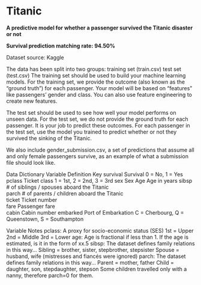 # Titanic

**A predictive model for whether a passenger survived the Titanic disaster or not**

**Survival prediction matching rate: 94.50%**


Dataset source: Kaggle

The data has been split into two groups:
training set (train.csv)
test set (test.csv)
The training set should be used to build your machine learning models. For the training set, we provide the outcome (also known as the “ground truth”) for each passenger. Your model will be based on “features” like passengers’ gender and class. You can also use feature engineering to create new features.

The test set should be used to see how well your model performs on unseen data. For the test set, we do not provide the ground truth for each passenger. It is your job to predict these outcomes. For each passenger in the test set, use the model you trained to predict whether or not they survived the sinking of the Titanic.

We also include gender_submission.csv, a set of predictions that assume all and only female passengers survive, as an example of what a submission file should look like.

Data Dictionary
Variable	          Definition	                                                  Key
survival	          Survival                                             	0 = No, 1 = Yes
pclass	            Ticket class	                                    1 = 1st, 2 = 2nd, 3 = 3rd
sex	Sex	
Age	               Age in years	
sibsp	           # of siblings / spouses aboard the Titanic	
parch	           # of parents / children aboard the Titanic	
ticket	         Ticket number	
fare	           Passenger fare	
cabin	           Cabin number	
embarked	       Port of Embarkation	                             C = Cherbourg, Q = Queenstown, S = Southampton

Variable Notes
pclass: A proxy for socio-economic status (SES)
1st = Upper
2nd = Middle
3rd = Lower
age: Age is fractional if less than 1. If the age is estimated, is it in the form of xx.5
sibsp: The dataset defines family relations in this way...
Sibling = brother, sister, stepbrother, stepsister
Spouse = husband, wife (mistresses and fiancés were ignored)
parch: The dataset defines family relations in this way...
Parent = mother, father
Child = daughter, son, stepdaughter, stepson
Some children travelled only with a nanny, therefore parch=0 for them.



